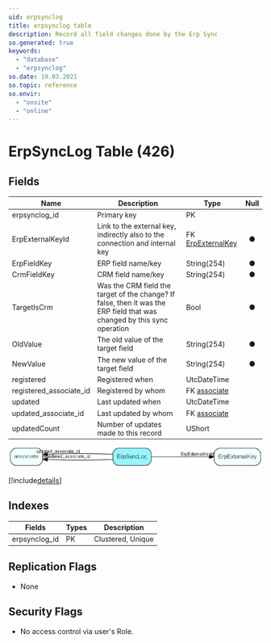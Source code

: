 ```yaml
---
uid: erpsynclog
title: erpsynclog table
description: Record all field changes done by the Erp Sync
so.generated: true
keywords:
  - "database"
  - "erpsynclog"
so.date: 19.03.2021
so.topic: reference
so.envir:
  - "onsite"
  - "online"
---
```


# ErpSyncLog Table (426)

## Fields

| Name | Description | Type | Null |
|------|-------------|------|:----:|
|erpsynclog\_id|Primary key|PK| |
|ErpExternalKeyId|Link to the external key, indirectly also to the connection and internal key|FK [ErpExternalKey](ErpExternalKey.md)|&#x25CF;|
|ErpFieldKey|ERP field name/key|String(254)|&#x25CF;|
|CrmFieldKey|CRM field name/key|String(254)|&#x25CF;|
|TargetIsCrm|Was the CRM field the target of the change? If false, then it was the ERP field that was changed by this sync operation|Bool|&#x25CF;|
|OldValue|The old value of the target field|String(254)|&#x25CF;|
|NewValue|The new value of the target field|String(254)|&#x25CF;|
|registered|Registered when|UtcDateTime| |
|registered\_associate\_id|Registered by whom|FK [associate](associate.md)| |
|updated|Last updated when|UtcDateTime| |
|updated\_associate\_id|Last updated by whom|FK [associate](associate.md)| |
|updatedCount|Number of updates made to this record|UShort| |


![ErpSyncLog table relationship diagram](media\ErpSyncLog.png)

[!include[details](./includes/ErpSyncLog.md)]

## Indexes

| Fields | Types | Description |
|--------|-------|-------------|
|erpsynclog\_id |PK |Clustered, Unique |

## Replication Flags

* None

## Security Flags

* No access control via user's Role.

